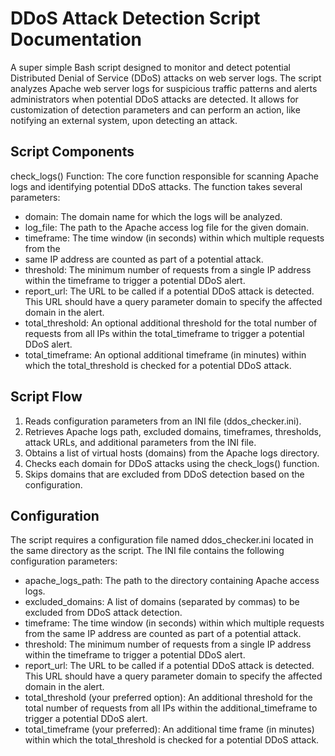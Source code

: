 # DDoS Attack Detection Script Documentation
A super simple Bash script designed to monitor and detect potential
Distributed Denial of Service (DDoS) attacks on web server logs. The script analyzes
Apache web server logs for suspicious traffic patterns and alerts administrators when
potential DDoS attacks are detected. It allows for customization of detection parameters and
can perform an action, like notifying an external system, upon detecting an attack.

## Script Components
check_logs() Function: The core function responsible for scanning Apache logs and
identifying potential DDoS attacks. The function takes several parameters:

- domain: The domain name for which the logs will be analyzed.
- log_file: The path to the Apache access log file for the given domain.
- timeframe: The time window (in seconds) within which multiple requests from the
- same IP address are counted as part of a potential attack.
- threshold: The minimum number of requests from a single IP address within the timeframe to trigger a potential DDoS alert.
- report_url: The URL to be called if a potential DDoS attack is detected. This URL should have a query parameter domain to specify the affected domain in the alert.
- total_threshold: An optional additional threshold for the total number of requests from all IPs within the total_timeframe to trigger a potential DDoS alert.
- total_timeframe: An optional additional timeframe (in minutes) within which the total_threshold is checked for a potential DDoS attack.


## Script Flow
1. Reads configuration parameters from an INI file (ddos_checker.ini).
2. Retrieves Apache logs path, excluded domains, timeframes, thresholds, attack URLs, and additional parameters from the INI file.
3. Obtains a list of virtual hosts (domains) from the Apache logs directory.
4. Checks each domain for DDoS attacks using the check_logs() function.
5. Skips domains that are excluded from DDoS detection based on the configuration.

## Configuration
The script requires a configuration file named ddos_checker.ini located in the same directory
as the script. 
The INI file contains the following configuration parameters:
- apache_logs_path: The path to the directory containing Apache access logs.
- excluded_domains: A list of domains (separated by commas) to be excluded from DDoS attack detection.
- timeframe: The time window (in seconds) within which multiple requests from the same IP address are counted as part of a potential attack.
- threshold: The minimum number of requests from a single IP address within the timeframe to trigger a potential DDoS alert.
- report_url: The URL to be called if a potential DDoS attack is detected. This URL should have a query parameter domain to specify the affected domain in the alert.
- total_threshold (your preferred option): An additional threshold for the total number of requests from all IPs within the additional_timeframe to trigger a potential DDoS alert.
- total_timeframe (your preferred): An additional time frame (in minutes) within which the total_threshold is checked for a potential DDoS attack.

